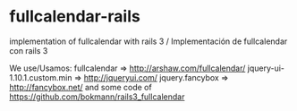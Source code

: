 fullcalendar-rails
==================

implementation of fullcalendar with rails 3 / Implementación de fullcalendar con rails 3

We use/Usamos:
fullcalendar => http://arshaw.com/fullcalendar/
jquery-ui-1.10.1.custom.min => http://jqueryui.com/
jquery.fancybox =>  http://fancybox.net/
and some code of  https://github.com/bokmann/rails3_fullcalendar




